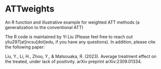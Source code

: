 # ATTweights
An R function and illustrative example for weighted ATT methods (a generalization to the conventional ATT)

The R code is maintained by Yi Liu (Please feel free to reach out yliu297[at]ncsu[dot]edu, if you have any questions). In addition, please cite the following paper:

Liu, Y., Li, H., Zhou, Y., & Matsouaka, R. (2023). Average treatment effect on the treated, under lack of positivity. arXiv preprint arXiv:2309.01334.
